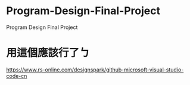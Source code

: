 # Program-Design-Final-Project
Program Design Final Project
# 用這個應該行了ㄅ
https://www.rs-online.com/designspark/github-microsoft-visual-studio-code-cn